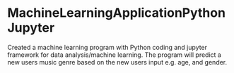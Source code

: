# MachineLearningApplicationPythonJupyter
Created a machine learning program with Python coding and jupyter framework for data analysis/machine learning. The program will predict a new users music genre based on the new users input e.g. age, and gender.
